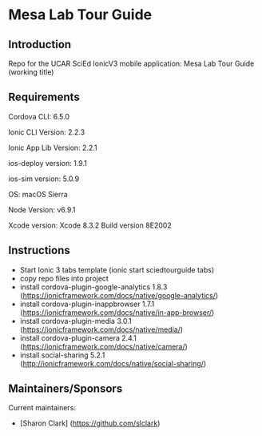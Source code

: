 Mesa Lab Tour Guide
========

## Introduction

Repo for the UCAR SciEd IonicV3 mobile application: Mesa Lab Tour Guide (working title)

## Requirements

Cordova CLI: 6.5.0

Ionic CLI Version: 2.2.3

Ionic App Lib Version: 2.2.1

ios-deploy version: 1.9.1

ios-sim version: 5.0.9

OS: macOS Sierra

Node Version: v6.9.1

Xcode version: Xcode 8.3.2 Build version 8E2002

## Instructions

* Start Ionic 3 tabs template (ionic start sciedtourguide tabs)
* copy repo files into project
* install cordova-plugin-google-analytics 1.8.3 (https://ionicframework.com/docs/native/google-analytics/)
* install cordova-plugin-inappbrowser 1.7.1 (https://ionicframework.com/docs/native/in-app-browser/)
* install cordova-plugin-media 3.0.1 (https://ionicframework.com/docs/native/media/)
* install cordova-plugin-camera 2.4.1 (https://ionicframework.com/docs/native/camera/)
* install social-sharing 5.2.1 (http://ionicframework.com/docs/native/social-sharing/)


## Maintainers/Sponsors

Current maintainers:

* [Sharon Clark] (https://github.com/slclark)
